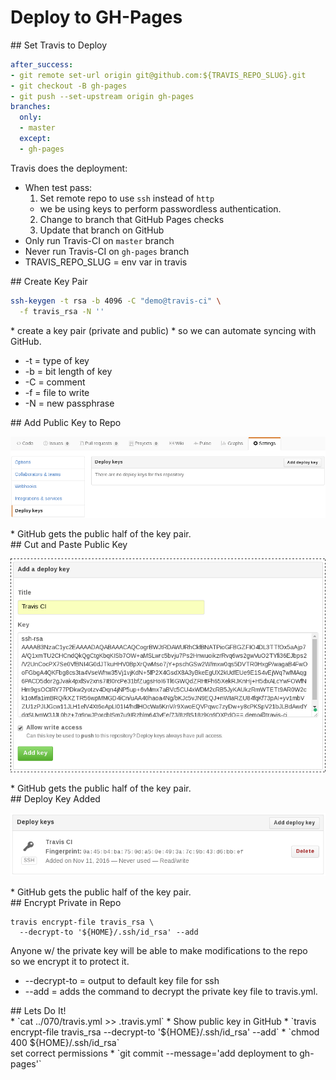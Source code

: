 # Deploy to GH-Pages

<section>
## Set Travis to Deploy

```yaml
after_success:
- git remote set-url origin git@github.com:${TRAVIS_REPO_SLUG}.git
- git checkout -B gh-pages
- git push --set-upstream origin gh-pages
branches:
  only:
  - master
  except:
  - gh-pages
```

<aside class="notes">
Travis does the deployment:

* When test pass:
  1. Set remote repo to use `ssh` instead of `http`
    * we be using keys to perform passwordless authentication.
  2. Change to branch that GitHub Pages checks
  3. Update that branch on GitHub
* Only run Travis-CI on `master` branch
* Never run Travis-CI on `gh-pages` branch
* TRAVIS_REPO_SLUG = env var in travis

</aside>
</section>
<!-- -->

<section>
## Create Key Pair

```bash
ssh-keygen -t rsa -b 4096 -C "demo@travis-ci" \
  -f travis_rsa -N ''
```

<aside class="notes">
* create a key pair (private and public)
* so we can automate syncing with GitHub.

* -t = type of key
* -b = bit length of key
* -C = comment
* -f = file to write
* -N = new passphrase

</aside>
</section>
<!-- -->

<section>
## Add Public Key to Repo

![deploy-01-key.png](img/deploy-01-key.png)

<aside class="notes">
* GitHub gets the public half of the key pair.

</aside>
</section>
<!-- -->

<section>
## Cut and Paste Public Key

![deploy-02-key.png](img/deploy-02-key.png)

<aside class="notes">
* GitHub gets the public half of the key pair.

</aside>
</section>
<!-- -->

<section>
## Deploy Key Added

![deploy-03-key.png](img/deploy-03-key.png)

<aside class="notes">
* GitHub gets the public half of the key pair.

</aside>
</section>
<!-- -->

<section>
## Encrypt Private in Repo

```
travis encrypt-file travis_rsa \
  --decrypt-to '${HOME}/.ssh/id_rsa' --add
```

<aside class="notes">
Anyone w/ the private key will be able to make modifications to the repo<br />so we encrypt it to protect it.

* --decrypt-to = output to default key file for ssh
* --add = adds the command to decrypt the private key file to travis.yml.

</aside>
</section>
<!-- -->

<section>
## Lets Do It!

<aside class="notes">
* `cat ../070/travis.yml >> .travis.yml`
* Show public key in GitHub
* `travis encrypt-file travis_rsa --decrypt-to '${HOME}/.ssh/id_rsa' --add`
* `chmod 400 ${HOME}/.ssh/id_rsa`<br />
  set correct permissions
* `git commit --message='add deployment to gh-pages'`

</aside>
</section>
<!-- -->

<!--
-->
